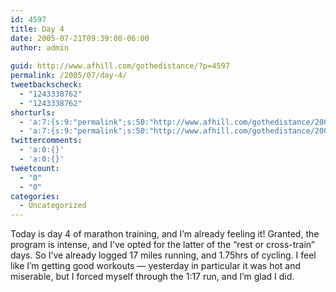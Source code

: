 ```yaml
---
id: 4597
title: Day 4
date: 2005-07-21T09:39:00-06:00
author: admin
  
guid: http://www.afhill.com/gothedistance/?p=4597
permalink: /2005/07/day-4/
tweetbackscheck:
  - "1243338762"
  - "1243338762"
shorturls:
  - 'a:7:{s:9:"permalink";s:50:"http://www.afhill.com/gothedistance/2005/07/day-4/";s:7:"tinyurl";s:25:"http://tinyurl.com/r4fdsp";s:4:"isgd";s:17:"http://is.gd/A6pi";s:5:"bitly";s:20:"http://bit.ly/16aO3y";s:5:"snipr";s:22:"http://snipr.com/i2iak";s:5:"snurl";s:22:"http://snurl.com/i2iak";s:7:"snipurl";s:24:"http://snipurl.com/i2iak";}'
  - 'a:7:{s:9:"permalink";s:50:"http://www.afhill.com/gothedistance/2005/07/day-4/";s:7:"tinyurl";s:25:"http://tinyurl.com/r4fdsp";s:4:"isgd";s:17:"http://is.gd/A6pi";s:5:"bitly";s:20:"http://bit.ly/16aO3y";s:5:"snipr";s:22:"http://snipr.com/i2iak";s:5:"snurl";s:22:"http://snurl.com/i2iak";s:7:"snipurl";s:24:"http://snipurl.com/i2iak";}'
twittercomments:
  - 'a:0:{}'
  - 'a:0:{}'
tweetcount:
  - "0"
  - "0"
categories:
  - Uncategorized
---
```

Today is day 4 of marathon training, and I&#8217;m already feeling it! Granted, the program is intense, and I&#8217;ve opted for the latter of the &#8220;rest or cross-train&#8221; days. So I&#8217;ve already logged 17 miles running, and 1.75hrs of cycling. I feel like I&#8217;m getting good workouts &#8212; yesterday in particular it was hot and miserable, but I forced myself through the 1:17 run, and I&#8217;m glad I did.